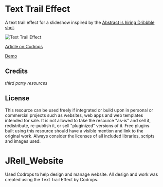 # Text Trail Effect

A text trail effect for a slideshow inspired by the [Abstract is hiring Dribbble shot](https://dribbble.com/shots/5910521-Abstract-is-hiring).

![Text Trail Effect](https://tympanus.net/codrops/wp-content/uploads/2019/02/TextTrailEffect_featured.jpg)

[Article on Codrops](https://tympanus.net/codrops/?p=38516)

[Demo](http://tympanus.net/Development/TextTrailEffect/)

## Credits

*third party resources*

## License
This resource can be used freely if integrated or build upon in personal or commercial projects such as websites, web apps and web templates intended for sale. It is not allowed to take the resource "as-is" and sell it, redistribute, re-publish it, or sell "pluginized" versions of it. Free plugins built using this resource should have a visible mention and link to the original work. Always consider the licenses of all included libraries, scripts and images used.

# JRell_Website
Used Codrops to help design and manage website. All design and work was created using the Text Trail Effect by Codrops. 

